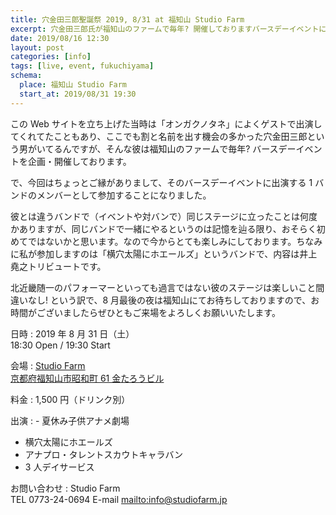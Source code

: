 ```yaml
---
title: 穴金田三郎聖誕祭 2019, 8/31 at 福知山 Studio Farm
excerpt: 穴金田三郎氏が福知山のファームで毎年? 開催しておりますバースデーイベントに、今回ご縁があって出演することになりました。「横穴太陽にホエールズ」というバンドで井上堯之トリビュートをやります。楽しいこと間違いなしなので、ぜひともご来場よろしく。
date: 2019/08/16 12:30
layout: post
categories: [info]
tags: [live, event, fukuchiyama]
schema:
  place: 福知山 Studio Farm
  start_at: 2019/08/31 19:30
---
```

この Web サイトを立ち上げた当時は「オンガクノタネ」によくゲストで出演してくれてたこともあり、ここでも割と名前を出す機会の多かった穴金田三郎という男がいてるんですが、そんな彼は福知山のファームで毎年? バースデーイベントを企画・開催しております。

で、今回はちょっとご縁がありまして、そのバースデーイベントに出演する 1 バンドのメンバーとして参加することになりました。

彼とは違うバンドで（イベントや対バンで）同じステージに立ったことは何度かありますが、同じバンドで一緒にやるというのは記憶を辿る限り、おそらく初めてではないかと思います。なので今からとても楽しみにしております。ちなみに私が参加しますのは「横穴太陽にホエールズ」というバンドで、内容は井上堯之トリビュートです。

北近畿随一のパフォーマーといっても過言ではない彼のステージは楽しいこと間違いなし! という訳で、8 月最後の夜は福知山にてお待ちしておりますので、お時間がございましたらぜひともご来場をよろしくお願いいたします。


日時
: 2019 年 8 月 31 日（土）  
  18:30 Open / 19:30 Start

会場
: [Studio Farm](http://studiofarm.jp/)  
  [京都府福知山市昭和町 61 金たろうビル](https://goo.gl/maps/B9TRDCruxa1ebGWb8)

料金
: 1,500 円（ドリンク別）

出演
: - 夏休み子供アナメ劇場
  - 横穴太陽にホエールズ
  - アナプロ・タレントスカウトキャラバン
  - 3 人デイサービス

お問い合わせ
: Studio Farm  
  TEL 0773-24-0694 E-mail <mailto:info@studiofarm.jp>

